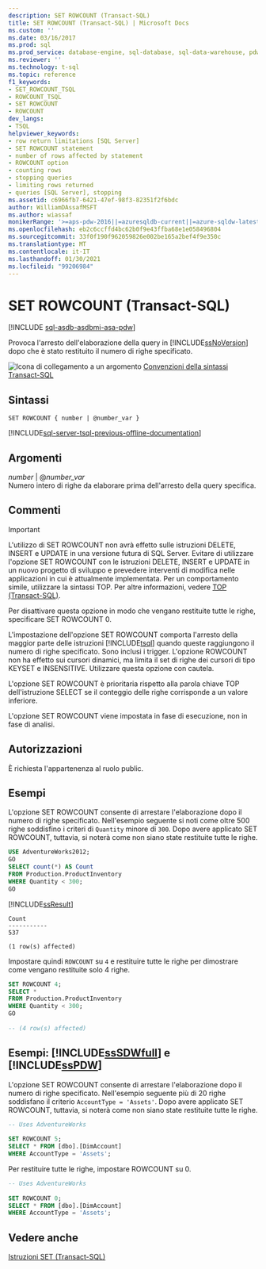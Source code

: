 ```yaml
---
description: SET ROWCOUNT (Transact-SQL)
title: SET ROWCOUNT (Transact-SQL) | Microsoft Docs
ms.custom: ''
ms.date: 03/16/2017
ms.prod: sql
ms.prod_service: database-engine, sql-database, sql-data-warehouse, pdw
ms.reviewer: ''
ms.technology: t-sql
ms.topic: reference
f1_keywords:
- SET_ROWCOUNT_TSQL
- ROWCOUNT_TSQL
- SET ROWCOUNT
- ROWCOUNT
dev_langs:
- TSQL
helpviewer_keywords:
- row return limitations [SQL Server]
- SET ROWCOUNT statement
- number of rows affected by statement
- ROWCOUNT option
- counting rows
- stopping queries
- limiting rows returned
- queries [SQL Server], stopping
ms.assetid: c6966fb7-6421-47ef-98f3-82351f2f6bdc
author: WilliamDAssafMSFT
ms.author: wiassaf
monikerRange: '>=aps-pdw-2016||=azuresqldb-current||=azure-sqldw-latest||>=sql-server-2016||>=sql-server-linux-2017||=azuresqldb-mi-current'
ms.openlocfilehash: eb2c6ccffd4bc62b0f9e43ffba68e1e058496804
ms.sourcegitcommit: 33f0f190f962059826e002be165a2bef4f9e350c
ms.translationtype: MT
ms.contentlocale: it-IT
ms.lasthandoff: 01/30/2021
ms.locfileid: "99206984"
---
```

# <a name="set-rowcount-transact-sql"></a>SET ROWCOUNT (Transact-SQL)
[!INCLUDE [sql-asdb-asdbmi-asa-pdw](../../includes/applies-to-version/sql-asdb-asdbmi-asa-pdw.md)]

  Provoca l'arresto dell'elaborazione della query in [!INCLUDE[ssNoVersion](../../includes/ssnoversion-md.md)] dopo che è stato restituito il numero di righe specificato.  
  
 ![Icona di collegamento a un argomento](../../database-engine/configure-windows/media/topic-link.gif "Icona di collegamento a un argomento") [Convenzioni della sintassi Transact-SQL](../../t-sql/language-elements/transact-sql-syntax-conventions-transact-sql.md)  
  
## <a name="syntax"></a>Sintassi  
  
```syntaxsql
SET ROWCOUNT { number | @number_var }   
```  
  
[!INCLUDE[sql-server-tsql-previous-offline-documentation](../../includes/sql-server-tsql-previous-offline-documentation.md)]

## <a name="arguments"></a>Argomenti
 *number* | @*number_var*  
 Numero intero di righe da elaborare prima dell'arresto della query specifica.  
  
## <a name="remarks"></a>Commenti  
  
> [!IMPORTANT]  
>  L'utilizzo di SET ROWCOUNT non avrà effetto sulle istruzioni DELETE, INSERT e UPDATE in una versione futura di SQL Server. Evitare di utilizzare l'opzione SET ROWCOUNT con le istruzioni DELETE, INSERT e UPDATE in un nuovo progetto di sviluppo e prevedere interventi di modifica nelle applicazioni in cui è attualmente implementata. Per un comportamento simile, utilizzare la sintassi TOP. Per altre informazioni, vedere [TOP &#40;Transact-SQL&#41;](../../t-sql/queries/top-transact-sql.md).  
  
 Per disattivare questa opzione in modo che vengano restituite tutte le righe, specificare SET ROWCOUNT 0.  
  
 L'impostazione dell'opzione SET ROWCOUNT comporta l'arresto della maggior parte delle istruzioni [!INCLUDE[tsql](../../includes/tsql-md.md)] quando queste raggiungono il numero di righe specificato. Sono inclusi i trigger. L'opzione ROWCOUNT non ha effetto sui cursori dinamici, ma limita il set di righe dei cursori di tipo KEYSET e INSENSITIVE. Utilizzare questa opzione con cautela.  
  
 L'opzione SET ROWCOUNT è prioritaria rispetto alla parola chiave TOP dell'istruzione SELECT se il conteggio delle righe corrisponde a un valore inferiore.  
  
 L'opzione SET ROWCOUNT viene impostata in fase di esecuzione, non in fase di analisi.  
  
## <a name="permissions"></a>Autorizzazioni  
 È richiesta l'appartenenza al ruolo public.  
  
## <a name="examples"></a>Esempi  
 L'opzione SET ROWCOUNT consente di arrestare l'elaborazione dopo il numero di righe specificato. Nell'esempio seguente si noti come oltre 500 righe soddisfino i criteri di `Quantity` minore di `300`. Dopo avere applicato SET ROWCOUNT, tuttavia, si noterà come non siano state restituite tutte le righe.  
  
```sql
USE AdventureWorks2012;  
GO  
SELECT count(*) AS Count  
FROM Production.ProductInventory  
WHERE Quantity < 300;  
GO  
```  
  
 [!INCLUDE[ssResult](../../includes/ssresult-md.md)]  
  
 ```
 Count 
 ----------- 
 537 
 
 (1 row(s) affected)
 ```  
  
 Impostare quindi `ROWCOUNT` su `4` e restituire tutte le righe per dimostrare come vengano restituite solo 4 righe.  
  
```sql
SET ROWCOUNT 4;  
SELECT *  
FROM Production.ProductInventory  
WHERE Quantity < 300;  
GO  
  
-- (4 row(s) affected)
```  
  
## <a name="examples-sssdwfull-and-sspdw"></a>Esempi: [!INCLUDE[ssSDWfull](../../includes/sssdwfull-md.md)] e [!INCLUDE[ssPDW](../../includes/sspdw-md.md)]  
 L'opzione SET ROWCOUNT consente di arrestare l'elaborazione dopo il numero di righe specificato. Nell'esempio seguente più di 20 righe soddisfano il criterio `AccountType = 'Assets'`. Dopo avere applicato SET ROWCOUNT, tuttavia, si noterà come non siano state restituite tutte le righe.  
  
```sql
-- Uses AdventureWorks  
  
SET ROWCOUNT 5;  
SELECT * FROM [dbo].[DimAccount]  
WHERE AccountType = 'Assets';  
```  
  
 Per restituire tutte le righe, impostare ROWCOUNT su 0.  
  
```sql
-- Uses AdventureWorks  
  
SET ROWCOUNT 0;  
SELECT * FROM [dbo].[DimAccount]  
WHERE AccountType = 'Assets';  
```  
  
## <a name="see-also"></a>Vedere anche  
 [Istruzioni SET &#40;Transact-SQL&#41;](../../t-sql/statements/set-statements-transact-sql.md)  
  
  

